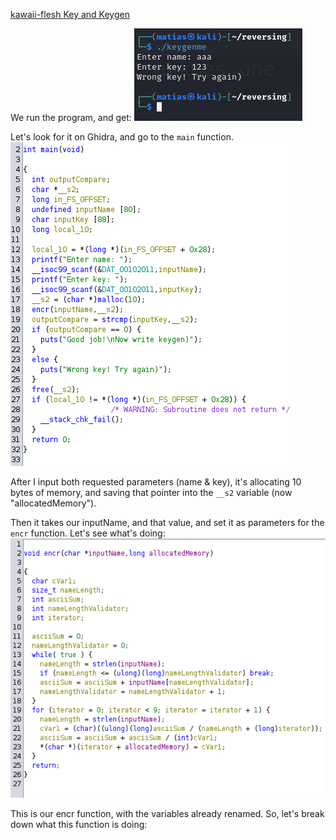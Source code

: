 [kawaii-flesh Key and Keygen](https://crackmes.one/user/kawaii-flesh)

We run the program, and get:
![output](img/crackme_5_1.png)

Let's look for it on Ghidra, and go to the `main` function.
![main](img/crackme_5_2.png)

After I input both requested parameters (name & key), it's allocating 10 bytes of memory, and saving that pointer into the `__s2` variable (now "allocatedMemory"). 

Then it takes our inputName, and that value, and set it as parameters for the `encr` function. Let's see what's doing:
![encr](img/crackme_5_3.png)

This is our encr function, with the variables already renamed. So, let's break down what this function is doing:
